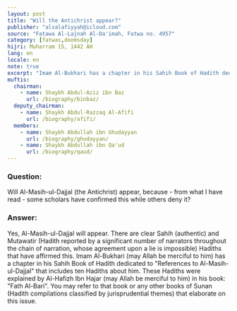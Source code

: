 ```yaml
---
layout: post
title: "Will the Antichrist appear?"
publisher: "alsalafiyyah@icloud.com"
source: "Fatawa Al-Lajnah Al-Da'imah, Fatwa no. 4957"
category: [fatwas,doomsday]
hijri: Muharram 15, 1442 AH
lang: en
locale: en
note: true
excerpt: "Imam Al-Bukhari has a chapter in his Sahih Book of Hadith dedicated to References to Al-Masih- ad-Dajjal that includes ten Hadiths about him."
muftis:
  chairman: 
    - name: Shaykh Abdul-Aziz ibn Baz
      url: /biography/binbaz/
  deputy_chairman:
    - name: Shaykh Abdul-Razzaq Al-Afifi
      url: /biography/afifi/
  members: 
    - name: Shaykh Abdullah ibn Ghudayyan
      url: /biography/ghudayyan/
    - name: Shaykh Abdullah ibn Qa'ud
      url: /biography/qaud/
---
```


### Question: 

Will Al-Masih-ul-Dajjal (the Antichrist) appear, because - from what I have read - some scholars have confirmed this while others deny it? 

### Answer:

Yes, Al-Masih-ul-Dajjal will appear. There are clear Sahih (authentic) and Mutawatir (Hadith reported by a significant number of narrators throughout the chain of narration, whose agreement upon a lie is impossible) Hadiths that have affirmed this. Imam Al-Bukhari (may Allah be merciful to him) has a chapter in his Sahih Book of Hadith dedicated to "References to Al-Masih-ul-Dajjal" that includes ten Hadiths about him. These Hadiths were explained by Al-Hafizh Ibn Hajar (may Allah be merciful to him) in his book: "Fath Al-Bari". You may refer to that book or any other books of Sunan (Hadith compilations classified by jurisprudential themes) that elaborate on this issue.
